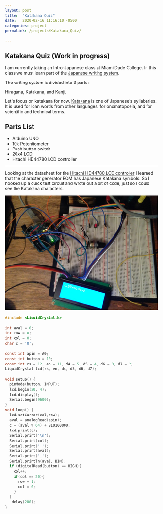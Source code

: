 ```yaml
---
layout: post
title:  "Katakana Quiz"
date:   2020-02-16 11:16:10 -0500
categories: project
permalink: /projects/Katakana_Quiz/

---
```

## Katakana Quiz (Work in progress)



I am currently taking an Intro-Japanese class at Miami Dade College.  In this class we must learn part of the [Japanese writing system](https://en.wikipedia.org/wiki/Japanese_writing_system).

The writing system is divided into 3 parts:

Hiragana, Katakana, and Kanji.

Let's focus on katakana for now.  [Katakana](https://en.wikipedia.org/wiki/Katakana) is one of Japanese's syllabaries.  It is used for loan words from other languages, for onomatopoeia, and for scientific and technical terms.



## Parts List
  * Arduino UNO
  * 10k Potentiometer
  * Push button switch
  * 20x4 LCD
  * Hitachi HD44780 LCD controller

---

Looking at the datasheet for the [Hitachi HD44780 LCD controller](https://cdn-shop.adafruit.com/datasheets/HD44780.pdf)  I learned that the character generator ROM has Japanese Katakana symbols.  So I hooked up a quick test circuit and wrote out a bit of code, just so I could see the Katakana characters.


![kana4](/img/katakanaquiz4.JPG)

```c
#include <LiquidCrystal.h>

int aval = 0;
int row = 0;
int col = 0;
char c = '0';

const int apin = A0;
const int button = 10;
const int rs = 12, en = 11, d4 = 5, d5 = 4, d6 = 3, d7 = 2;
LiquidCrystal lcd(rs, en, d4, d5, d6, d7);

void setup() {
  pinMode(button, INPUT);
  lcd.begin(20, 4);
  lcd.display();
  Serial.begin(9600);
}
void loop() {
  lcd.setCursor(col,row);
  aval = analogRead(apin);
  c = (aval % 64) + B10100000;
  lcd.print(c);
  Serial.print('\n');
  Serial.print(col);
  Serial.print('_');
  Serial.print(aval);
  Serial.print('_');
  Serial.println(aval, BIN);
  if (digitalRead(button) == HIGH){
    col++;
    if(col == 20){
      row = 1;
      col = 0;  
    }
  }
   delay(200);
}
```
